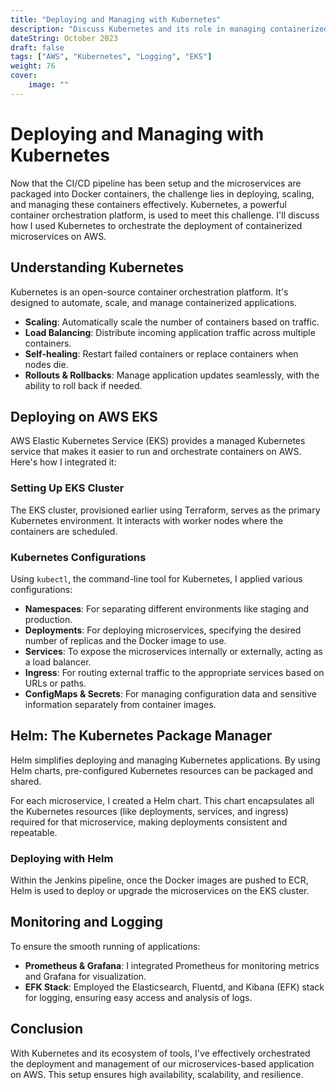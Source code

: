 ```yaml
---
title: "Deploying and Managing with Kubernetes"
description: "Discuss Kubernetes and its role in managing containerized applications. Detail the creation of Kubernetes manifests, the setup of services, and management techniques."
dateString: October 2023
draft: false
tags: ["AWS", "Kubernetes", "Logging", "EKS"]
weight: 76
cover:
    image: ""
---
```


# Deploying and Managing with Kubernetes

Now that the CI/CD pipeline has been setup and the microservices are packaged into Docker containers, the challenge lies in deploying, scaling, and managing these containers effectively. Kubernetes, a powerful container orchestration platform, is used to meet this challenge. I'll discuss how I used Kubernetes to orchestrate the deployment of containerized microservices on AWS.

## **Understanding Kubernetes**

Kubernetes is an open-source container orchestration platform. It's designed to automate, scale, and manage containerized applications.

- **Scaling**: Automatically scale the number of containers based on traffic.
- **Load Balancing**: Distribute incoming application traffic across multiple containers.
- **Self-healing**: Restart failed containers or replace containers when nodes die.
- **Rollouts & Rollbacks**: Manage application updates seamlessly, with the ability to roll back if needed.

## **Deploying on AWS EKS**

AWS Elastic Kubernetes Service (EKS) provides a managed Kubernetes service that makes it easier to run and orchestrate containers on AWS. Here's how I integrated it:

### **Setting Up EKS Cluster**

The EKS cluster, provisioned earlier using Terraform, serves as the primary Kubernetes environment. It interacts with worker nodes where the containers are scheduled.

### **Kubernetes Configurations**

Using `kubectl`, the command-line tool for Kubernetes, I applied various configurations:

- **Namespaces**: For separating different environments like staging and production.
- **Deployments**: For deploying microservices, specifying the desired number of replicas and the Docker image to use.
- **Services**: To expose the microservices internally or externally, acting as a load balancer.
- **Ingress**: For routing external traffic to the appropriate services based on URLs or paths.
- **ConfigMaps & Secrets**: For managing configuration data and sensitive information separately from container images.

## **Helm: The Kubernetes Package Manager**

Helm simplifies deploying and managing Kubernetes applications. By using Helm charts, pre-configured Kubernetes resources can be packaged and shared.

For each microservice, I created a Helm chart. This chart encapsulates all the Kubernetes resources (like deployments, services, and ingress) required for that microservice, making deployments consistent and repeatable.

### **Deploying with Helm**

Within the Jenkins pipeline, once the Docker images are pushed to ECR, Helm is used to deploy or upgrade the microservices on the EKS cluster.

## **Monitoring and Logging**

To ensure the smooth running of applications:

- **Prometheus & Grafana**: I integrated Prometheus for monitoring metrics and Grafana for visualization.
- **EFK Stack**: Employed the Elasticsearch, Fluentd, and Kibana (EFK) stack for logging, ensuring easy access and analysis of logs.

## **Conclusion**

With Kubernetes and its ecosystem of tools, I've effectively orchestrated the deployment and management of our microservices-based application on AWS. This setup ensures high availability, scalability, and resilience.
